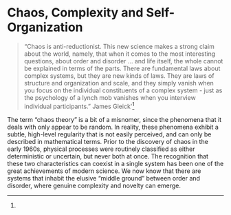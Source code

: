# Chaos, Complexity and Self-Organization

> “Chaos is anti-reductionist. This new science makes a strong claim about the world, namely, that when it comes to the most interesting questions, about order and disorder ... and life itself, the whole cannot be explained in terms of the parts. There are fundamental laws about complex systems, but they are new kinds of laws. They are laws of structure and organization and scale, and they simply vanish when you focus on the individual constituents of a complex system - just as the psychology of a lynch mob vanishes when you interview individual participants.” James Gleick'[^1]

The term “chaos theory” is a bit of a misnomer, since the phenomena that it deals with only appear to be random. In reality, these phenomena exhibit a subtle, high-level regularity that is not easily perceived, and can only be described in mathematical terms. Prior to the discovery of chaos in the early 1960s, physical processes were routinely classified as either deterministic or uncertain, but never both at once. The recognition that these two characteristics can coexist in a single system has been one of the great achievements of modern science. We now know that there are systems that inhabit the elusive “middle ground” between order and disorder, where genuine complexity and novelty can emerge.

[^1]:

